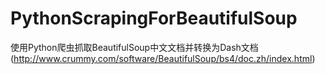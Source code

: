 # PythonScrapingForBeautifulSoup
使用Python爬虫抓取BeautifulSoup中文文档并转换为Dash文档(http://www.crummy.com/software/BeautifulSoup/bs4/doc.zh/index.html)